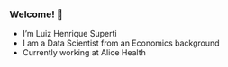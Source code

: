 ### Welcome! 👋




- I’m Luiz Henrique Superti
- I am a Data Scientist from an Economics background
- Currently working at Alice Health

